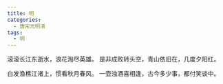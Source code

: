 ```yaml
---
title: 明
categories:
  - 唐宋元明清
tags:
  - 明
---
```


滚滚长江东逝水，浪花淘尽英雄。
是非成败转头空，青山依旧在，几度夕阳红。

白发渔樵江渚上，惯看秋月春风。
一壶浊酒喜相逢，古今多少事，都付笑谈中。

<!-- more -->